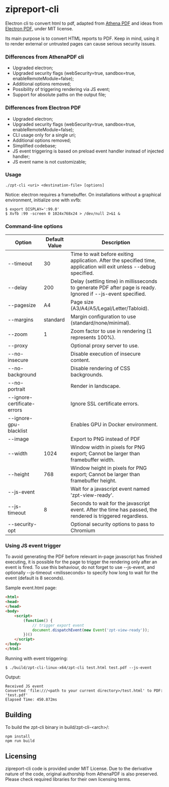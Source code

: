 # zipreport-cli

Electron cli to convert html to pdf, adapted from [Athena PDF](https://github.com/arachnys/athenapdf) and ideas from 
[Electron PDF](https://github.com/fraserxu/electron-pdf), under MIT license.

Its main purpose is to convert HTML reports to PDF. Keep in mind, using it to render external or untrusted pages can 
cause serious security issues.

### Differences from AthenaPDF cli
- Upgraded electron;
- Upgraded security flags (webSecurity=true, sandbox=true, enableRemoteModule=false);
- Additional options removed;
- Possibility of triggering rendering via JS event;
- Support for absolute paths on the output file;

### Differences from Electron PDF
- Upgraded electron;
- Upgraded security flags (webSecurity=true, sandbox=true, enableRemoteModule=false);
- CLI usage only for a single uri;
- Additional options removed;
- Simplified codebase; 
- JS event triggering is based on preload event handler instead of injected handler;
- JS event name is not customizable;

### Usage

```shell script
./zpt-cli <uri> <destination-file> [options] 
```

Notice: electron requires a framebuffer. On installations without a graphical environment, initialize one with xvfb:
```shell script
$ export DISPLAY=':99.0'
$ Xvfb :99 -screen 0 1024x768x24 > /dev/null 2>&1 &
```
 
### Command-line options

| Option | Default Value | Description |
|---|---|---|
|--timeout <seconds>| 30 | Time to wait before exiting application. After the specified time, application will exit unless --debug specified.|
|--delay <ms>|200| Delay (settling time) in millisseconds to generate PDF after page is ready. Ignored if --js-event specified. |
|--pagesize <size>|A4| Page size (A3/A4/A5/Legal/Letter/Tabloid). |
|--margins <type> |standard|Margin configuration to use (standard/none/minimal). |
|--zoom <factor>| 1| Zoom factor to use in rendering (1 represents 100%).|
|--proxy <url>| | Optional proxy server to use. |
|--no-insecure| | Disable execution of insecure content. |
|--no-background | | Disable rendering of CSS backgrounds.|
|--no-portrait | | Render in landscape.|
|--ignore-certificate-errors | | Ignore SSL certificate errors. |
|--ignore-gpu-blacklist | | Enables GPU in Docker environment. |
|--image| | Export to PNG instead of PDF |
|--width| 1024 | Window width in pixels for PNG export; Cannot be larger than framebuffer width.|
|--height| 768 | Window height in pixels for PNG export; Cannot be larger than framebuffer height.|
|--js-event| | Wait for a javascript event named 'zpt-view-ready'. |
|--js-timeout| 8| Seconds to wait for the javascript event. After the time has passed, the rendered is triggered regardless. |
|--security-opt <options>| | Optional security options to pass to Chromium|

### Using JS event trigger

To avoid generating the PDF before relevant in-page javascript has finished executing, it is possible for the page to
trigger the rendering only after an event is fired. To use this behaviour, do not forget to use
--js-event, and optionally --js-timeout \<milisseconds\> to specify how long to wait for the event (default is 8 seconds).

Sample event.html page:
```html
<html>
<head>
</head>
<body>
    <script>
        (function() {
            // trigger export event
            document.dispatchEvent(new Event('zpt-view-ready'));
        })()
    </script>
</body>
</html>
```
Running with event triggering:
```shell script
$ ./build/zpt-cli-linux-x64/zpt-cli test.html test.pdf --js-event
```

Output:
```
Received JS event
Converted 'file:///<path to your current directory>/test.html' to PDF: 'test.pdf'
Elapsed Time: 450.872ms
```

## Building

To build the zpt-cli binary in build/zpt-cli-\<arch\>/:

```shell script
npm install
npm run build
```

## Licensing

zipreport-cli code is provided under MIT License. Due to the derivative nature of the code, original authorship from AthenaPDF is also preserved. Please check required libraries for their own licensing terms.